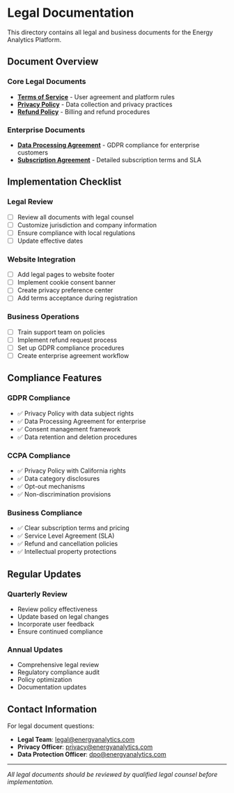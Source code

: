 # Legal Documentation

This directory contains all legal and business documents for the Energy Analytics Platform.

## Document Overview

### Core Legal Documents
- **[Terms of Service](legal/terms-of-service.md)** - User agreement and platform rules
- **[Privacy Policy](legal/privacy-policy.md)** - Data collection and privacy practices
- **[Refund Policy](legal/refund-policy.md)** - Billing and refund procedures

### Enterprise Documents
- **[Data Processing Agreement](legal/data-processing-agreement.md)** - GDPR compliance for enterprise customers
- **[Subscription Agreement](legal/subscription-agreement.md)** - Detailed subscription terms and SLA

## Implementation Checklist

### Legal Review
- [ ] Review all documents with legal counsel
- [ ] Customize jurisdiction and company information
- [ ] Ensure compliance with local regulations
- [ ] Update effective dates

### Website Integration
- [ ] Add legal pages to website footer
- [ ] Implement cookie consent banner
- [ ] Create privacy preference center
- [ ] Add terms acceptance during registration

### Business Operations
- [ ] Train support team on policies
- [ ] Implement refund request process
- [ ] Set up GDPR compliance procedures
- [ ] Create enterprise agreement workflow

## Compliance Features

### GDPR Compliance
- ✅ Privacy Policy with data subject rights
- ✅ Data Processing Agreement for enterprise
- ✅ Consent management framework
- ✅ Data retention and deletion procedures

### CCPA Compliance
- ✅ Privacy Policy with California rights
- ✅ Data category disclosures
- ✅ Opt-out mechanisms
- ✅ Non-discrimination provisions

### Business Compliance
- ✅ Clear subscription terms and pricing
- ✅ Service Level Agreement (SLA)
- ✅ Refund and cancellation policies
- ✅ Intellectual property protections

## Regular Updates

### Quarterly Review
- Review policy effectiveness
- Update based on legal changes
- Incorporate user feedback
- Ensure continued compliance

### Annual Updates
- Comprehensive legal review
- Regulatory compliance audit
- Policy optimization
- Documentation updates

## Contact Information

For legal document questions:
- **Legal Team**: legal@energyanalytics.com
- **Privacy Officer**: privacy@energyanalytics.com
- **Data Protection Officer**: dpo@energyanalytics.com

---

*All legal documents should be reviewed by qualified legal counsel before implementation.*